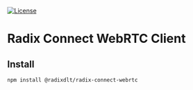 [![License](https://img.shields.io/badge/License-Apache_2.0-blue.svg)](https://opensource.org/licenses/Apache-2.0)

# Radix Connect WebRTC Client

## Install

`npm install @radixdlt/radix-connect-webrtc`
